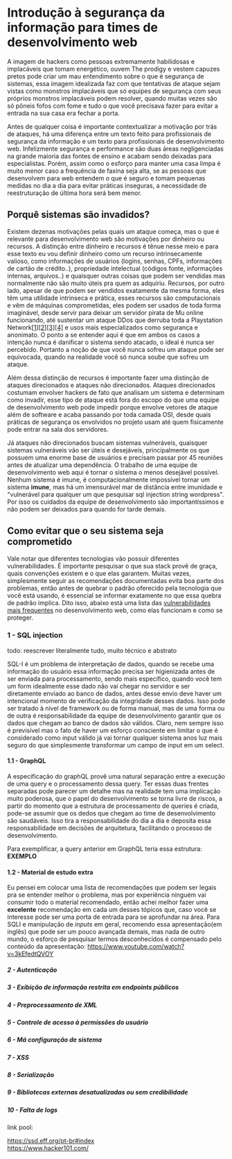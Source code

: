 # Introdução à segurança da informação para times de desenvolvimento web

A imagem de hackers como pessoas extremamente habilidosas e implacáveis que tomam energético, ouvem The prodigy e vestem capuzes pretos pode criar um mau entendimento sobre o que é segurança de sistemas, essa imagem idealizada faz com que tentativas de ataque sejam vistas como monstros implacáveis que só equipes de segurança com seus próprios monstros implacáveis podem resolver, quando muitas vezes são só pôneis fofos com fome e tudo o que você precisava fazer para evitar a entrada na sua casa era fechar a porta.

Antes de qualquer coisa é importante contextualizar a motivação por trás de ataques, há uma diferença entre um texto feito para profissionais de segurança da informação e um texto para profissionais de desenvolvimento web. Infelizmente segurança e performance são duas áreas negligenciadas na grande maioria das fontes de ensino e acabam sendo deixadas para especialistas. Porém, assim como o esforço para manter uma casa limpa é muito menor caso a frequência de faxina seja alta, se as pessoas que desenvolvem para web entendem o que é seguro e tomam pequenas medidas no dia a dia para evitar práticas inseguras, a necessidade de reestruturação de última hora será bem menor.

## Porquê sistemas são invadidos?

Existem dezenas motivações pelas quais um ataque começa, mas o que é relevante para desenvolvimento web são motivações por dinheiro ou recursos. A distinção entre dinheiro e recursos é tênue nesse meio e para esse texto eu vou definir dinheiro como um recurso intrinsecamente valioso, como informações de usuários (logins, senhas, CPFs, informações de cartão de crédito..), propriedade intelectual (códigos fonte, informações internas, arquivos..) e quaisquer outras coisas que podem ser vendidas mas normalmente não são muito úteis pra quem as adquiriu.
Recursos, por outro lado, apesar de que podem ser vendidos exatamente da mesma forma, eles têm uma utilidade intrinseca e prática, esses recursos são computacionais e vêm de máquinas comprometidas, eles podem ser usados de toda forma imaginável, desde servir para deixar um servidor pirata de Mu online funcionando, até sustentar um ataque DDos que derruba toda a Playstation Network[\[1\]](https://thehackernews.com/2018/11/gaming-server-ddos-attack.html)[\[2\]](https://www.theverge.com/2017/8/18/16170536/mirai-ddos-playstation-network-dyn-internet-angry-gamers)[\[3\]](https://www.scmagazine.com/home/security-news/sony-psn-downed-hacking-group-claims-ddos-attack/)[\[4\]](https://www.esecurityplanet.com/network-security/sony-networks-taken-down-by-ddos-attack.html) e usos mais especializados como segurança e anonimato. O ponto a se entender aqui é que em ambos os casos a intenção nunca é danificar o sistema sendo atacado, o ideal é nunca ser percebido. Portanto a noção de que você nunca sofreu um ataque pode ser equivocada, quando na realidade você só nunca soube que sofreu um ataque.

Além dessa distinção de recursos é importante fazer uma distinção de ataques direcionados e ataques não direcionados. Ataques direcionados costumam envolver hackers de fato que analisam um sistema e determinam como invadir, esse tipo de ataque está fora do escopo do que uma equipe de desenvolvimento web pode impedir porque envolve vetores de ataque além de software e acaba passando por toda camada OSI, desde quais práticas de segurança os envolvidos no projeto usam até quem fisicamente pode entrar na sala dos servidores.

Já ataques não direcionados buscam sistemas vulneráveis, quaisquer sistemas vulneráveis vão ser úteis e desejáveis, principalmente os que possuem uma enorme base de usuários e precisam passar por 45 reuniões antes de atualizar uma dependência. O trabalho de uma equipe de desenvolvimento web aqui é tornar o sistema o menos desejável possível. Nenhum sistema é imune, é computacionalmente impossível tornar um sistema **imune**, mas há um imensurável mar de distância entre imunidade e "vulnerável para qualquer um que pesquisar sql injection string wordpress". Por isso os cuidados da equipe de desenvolvimento são importantíssimos e não podem ser deixados para quando for tarde demais.

## Como evitar que o seu sistema seja comprometido

Vale notar que diferentes tecnologias vão possuir diferentes vulnerabilidades. É importante pesquisar o que sua stack provê de graça, quais convenções existem e o que elas garantem. Muitas vezes, simplesmente seguir as recomendações documentadas evita boa parte dos problemas, então antes de quebrar o padrão oferecido pela tecnologia que você está usando, é essencial se informar exatamente no que essa quebra de padrão implica.
Dito isso, abaixo está uma lista das [vulnerabilidades mais frequentes](https://www.owasp.org/images/7/72/OWASP_Top_10-2017_%28en%29.pdf.pdf) no desenvolvimento web, como elas funcionam e como se proteger.

### 1 - SQL injection
todo: reescrever literalmente tudo, muito técnico e abstrato

SQL-I é um problema de interpretação de dados, quando se recebe uma informação do usuário essa informação precisa ser higienizada antes de ser enviada para processamento, sendo mais específico, quando você tem um form idealmente esse dado não vai chegar no servidor e ser diretamente enviado ao banco de dados, antes desse envio deve haver um intencional momento de verificação da integridade desses dados. Isso pode ser tratado à nível de framework ou de forma manual, mas de uma forma ou de outra é responsabilidade da equipe de desenvolvimento garantir que os dados que chegam ao banco de dados são válidos. Claro, nem sempre isso é previsível mas o fato de haver um esforço consciente em limitar o que é considerado como input válido já vai tornar qualquer sistema anos luz mais seguro do que simplesmente transformar um campo de input em um select.

#### 1.1 - GraphQL
A especificação do graphQL provê uma natural separação entre a execução de uma query e o processamento dessa query. Ter essas duas frentes separadas pode parecer um detalhe mas na realidade tem uma implicação muito poderosa, que o papel do desenvolvimento se torna livre de riscos, a partir do momento que a estrutura de processamento de queries é criada, pode-se assumir que os dedos que chegam ao time de desenvolvimento são saudáveis. Isso tira a responsabilidade do dia a dia e deposita essa responsabilidade em decisões de arquitetura, facilitando o processo de desenvolvimento.

Para exemplificar, a query anterior em GraphQL teria essa estrutura:
**EXEMPLO**

#### 1.2 - Material de estudo extra
Eu pensei em colocar uma lista de recomendações que podem ser legais pra se entender melhor o problema, mas por experiência ninguém vai consumir todo o material recomendado, então achei melhor fazer uma **excelente** recomendação em cada um desses tópicos que, caso você se interesse pode ser uma porta de entrada para se aprofundar na área. Para SQLI e manipulação de *inputs* em geral, recomendo essa apresentação(em inglês) que pode ser um pouco avançada demais, mas nada de outro mundo, o esforço de pesquisar termos desconhecidos é compensado pelo conteúdo da apresentação:
https://www.youtube.com/watch?v=3kEfedtQVOY

##### 2 - Autenticação
##### 3 - Exibição de informação restrita em endpoints públicos
##### 4 - Preprocessamento de XML
##### 5 - Controle de acesso à permissões do usuário
##### 6 - Má configuração de sistema
##### 7 - XSS
##### 8 - Serialização
##### 9 - Bibliotecas externas desatualizadas ou sem credibilidade
##### 10 - Falta de logs



link pool:

https://ssd.eff.org/pt-br#index  
https://www.hacker101.com/  

